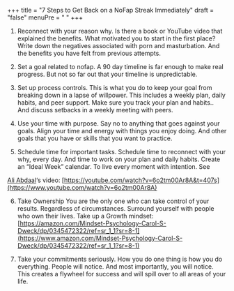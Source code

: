 +++
title = "7 Steps to Get Back on a NoFap Streak Immediately"
draft = "false"
menuPre = "<i class='fa-fw fas fa-caret-right'></i> "
+++

1. Reconnect with your reason why. Is there a book or YouTube video that explained the benefits. What motivated you to start in the first place? Write down the negatives associated with porn and masturbation. And the benefits you have felt from previous attempts.

2. Set a goal related to nofap. A 90 day timeline is far enough to make real progress. But not so far out that your timeline is unpredictable.

3. Set up process controls. This is what you do to keep your goal from breaking down in a lapse of willpower. This includes a weekly plan, daily habits, and peer support. Make sure you track your plan and habits.. And discuss setbacks in a weekly meeting with peers.

4. Use your time with purpose. Say no to anything that goes against your goals. Align your time and energy with things you enjoy doing. And other goals that you have or skills that you want to practice.

5. Schedule time for important tasks. Schedule time to reconnect with your why, every day. And time to work on your plan and daily habits. Create an “Ideal Week” calendar. To live every moment with intention. See

[Ali Abdaal](https://medium.com/u/b6cdcdab26dd)‘s video: [https://youtube.com/watch?v=6o2tm00Ar8A&t=407s](https://www.youtube.com/watch?v=6o2tm00Ar8A)

6. Take Ownership You are the only one who can take control of your results. Regardless of circumstances. Surround yourself with people who own their lives. Take up a Growth mindset: [https://amazon.com/Mindset-Psychology-Carol-S-Dweck/dp/0345472322/ref=sr_1_1?sr=8-1](https://www.amazon.com/Mindset-Psychology-Carol-S-Dweck/dp/0345472322/ref=sr_1_1?sr=8-1)

7. Take your commitments seriously. How you do one thing is how you do everything. People will notice. And most importantly, you will notice. This creates a flywheel for success and will spill over to all areas of your life.